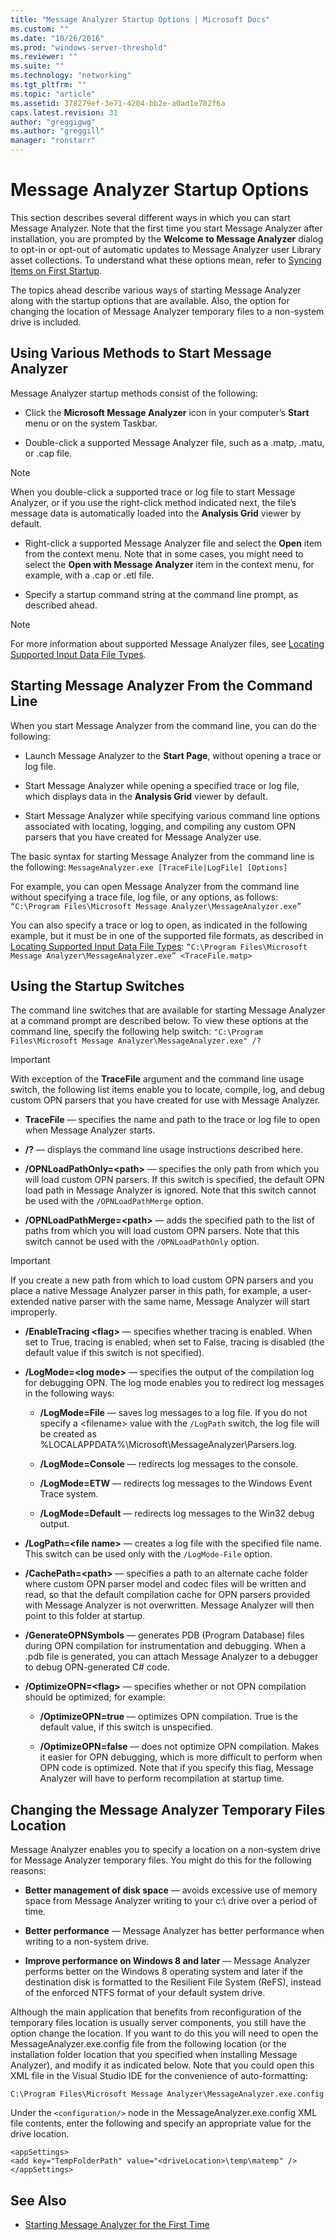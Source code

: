 ```yaml
---
title: "Message Analyzer Startup Options | Microsoft Docs"
ms.custom: ""
ms.date: "10/26/2016"
ms.prod: "windows-server-threshold"
ms.reviewer: ""
ms.suite: ""
ms.technology: "networking"
ms.tgt_pltfrm: ""
ms.topic: "article"
ms.assetid: 378279ef-3e71-4204-bb2e-a0ad1e702f6a
caps.latest.revision: 31
author: "greggigwg"
ms.author: "greggill"
manager: "ronstarr"
---
```


# Message Analyzer Startup Options

This section describes several different ways in which you can start Message Analyzer. Note that the first time you start Message Analyzer after installation, you are prompted by the **Welcome to Message Analyzer** dialog to opt-in or opt-out of automatic updates to Message Analyzer user Library asset collections. To understand what these options mean, refer to [Syncing Items on First Startup](syncing-items-on-first-startup.md).

 The topics ahead describe various ways of starting Message Analyzer along with the startup options that are available. Also, the option for changing the location of Message Analyzer temporary files to a non-system drive is included.

## Using Various Methods to Start Message Analyzer

 Message Analyzer startup methods consist of the following:

- Click the **Microsoft Message Analyzer** icon in your computer’s **Start** menu or on the system Taskbar.

- Double-click a supported Message Analyzer file, such as a .matp, .matu, or .cap file.

> [!NOTE]
> When you double-click a supported trace or log file to start Message Analyzer, or if you use the right-click method indicated next, the file’s message data is automatically loaded into the **Analysis Grid** viewer by default.

- Right-click a supported Message Analyzer file and select the **Open** item from the context menu. Note that in some cases, you might need to select the **Open with Message Analyzer** item in the context menu, for example, with a .cap or .etl file.

- Specify a startup command string at the command line prompt, as described ahead.

> [!NOTE]
> For more information about supported Message Analyzer files, see [Locating Supported Input Data File Types](locating-supported-input-data-file-types.md).

## Starting Message Analyzer From the Command Line

 When you start Message Analyzer from the command line, you can do the following:

- Launch Message Analyzer to the **Start Page**, without opening a trace or log file.

- Start Message Analyzer while opening a specified trace or log file, which displays data in the **Analysis Grid** viewer by default.

- Start Message Analyzer while specifying various command line options associated with locating, logging, and compiling any custom OPN parsers that you have created for Message Analyzer use.

 The basic syntax for starting Message Analyzer from the command line is the following:  `MessageAnalyzer.exe [TraceFile|LogFile] [Options]`

 For example, you can open Message Analyzer from the command line without specifying a trace file, log file, or any options, as follows:  `“C:\Program Files\Microsoft Message Analyzer\MessageAnalyzer.exe”`

 You can also specify a trace or log to open, as indicated in the following example, but it must be in one of the supported file formats, as described in [Locating Supported Input Data File Types](locating-supported-input-data-file-types.md):   `“C:\Program Files\Microsoft Message Analyzer\MessageAnalyzer.exe” <TraceFile.matp>`

## Using the Startup Switches

 The command line switches that are available for starting Message Analyzer at a command prompt are described below. To view these options at the command line, specify the following help switch:  `"C:\Program Files\Microsoft Message Analyzer\MessageAnalyzer.exe" /?`

> [!IMPORTANT]
> With exception of the **TraceFile** argument and the command line usage switch, the following list items enable you to locate, compile, log, and debug custom OPN parsers that you have created for use with Message Analyzer.

- **TraceFile** — specifies the name and path to the trace or log file to open when Message Analyzer starts.

- **/?** — displays the command line usage instructions described here.

- **/OPNLoadPathOnly=\<path>** — specifies the only path from which you will load custom OPN parsers. If this switch is specified, the default OPN load path in Message Analyzer is ignored. Note that this switch cannot be used with the `/OPNLoadPathMerge` option.

- **/OPNLoadPathMerge=\<path>** — adds the specified path to the list of paths from which you will load custom OPN parsers. Note that this switch cannot be used with the `/OPNLoadPathOnly` option.

> [!IMPORTANT]
> If you create a new path from which to load custom OPN parsers and you place a native Message Analyzer parser in this path, for example, a user-extended native parser with the same name, Message Analyzer will start improperly.

- **/EnableTracing \<flag>** — specifies whether tracing is enabled. When set to True, tracing is enabled; when set to False, tracing is disabled (the default value if this switch is not specified).

- **/LogMode=\<log mode>** — specifies the output of the compilation log for debugging OPN. The log mode enables you to redirect log messages in the following ways:

  - **/LogMode=File** — saves log messages to a log file. If you do not specify a \<filename> value with the `/LogPath` switch, the log file will be created as %LOCALAPPDATA%\Microsoft\MessageAnalyzer\Parsers.log.

  - **/LogMode=Console** — redirects log messages to the console.

  - **/LogMode=ETW** — redirects log messages to the Windows Event Trace system.

  - **/LogMode=Default** — redirects log messages to the Win32 debug output.

- **/LogPath=\<file name>** — creates a log file with the specified file name. This switch can be used only with the `/LogMode-File` option.

- **/CachePath=\<path>** — specifies a path to an alternate cache folder where custom OPN parser model and codec files will be written and read, so that the default compilation cache for OPN parsers provided with Message Analyzer is not overwritten. Message Analyzer will then point to this folder at startup.

- **/GenerateOPNSymbols** — generates PDB (Program Database) files during OPN compilation for instrumentation and debugging. When a .pdb file is generated, you can attach Message Analyzer to a debugger to debug OPN-generated C# code.

- **/OptimizeOPN=\<flag>** — specifies whether or not OPN compilation should be optimized; for example:

  - **/OptimizeOPN=true** — optimizes OPN compilation. True is the default value, if this switch is unspecified.

  - **/OptimizeOPN=false** — does not optimize OPN compilation. Makes it easier for OPN debugging, which is more difficult to perform when OPN code is optimized. Note that if you specify this flag, Message Analyzer will have to perform recompilation at startup time.

## Changing the Message Analyzer Temporary Files Location

 Message Analyzer enables you to specify a location on a non-system drive for Message Analyzer temporary files. You might do this for the following reasons:

- **Better management of disk space** — avoids excessive use of memory space from Message Analyzer writing to your c:\ drive over a period of time.

- **Better performance** — Message Analyzer has better performance when writing to a non-system drive.

- **Improve performance on Windows 8 and later** — Message Analyzer performs better on the Windows 8 operating system and later if the destination disk is formatted to the Resilient File System (ReFS), instead of the enforced NTFS format of your default system drive.

 Although the main application that benefits from reconfiguration of the temporary files location is usually server components, you still have the option change the location. If you want to do this you will need to open the MessageAnalyzer.exe.config file from the following location (or the installation folder location that you specified when installing Message Analyzer), and modify it as indicated below. Note that you could open this XML file in the Visual Studio IDE for the convenience of auto-formatting:

 `C:\Program Files\Microsoft Message Analyzer\MessageAnalyzer.exe.config`

 Under the `<configuration/>` node in the MessageAnalyzer.exe.config XML file contents, enter the following and specify an appropriate value for  the drive location.

```Configuration
<appSettings>
<add key="TempFolderPath" value="<driveLocation>\temp\matemp" />
</appSettings>

```

## See Also

- [Starting Message Analyzer for the First Time](installing-and-upgrading-message-analyzer.md#BKMK_StartingMAFirstTime)